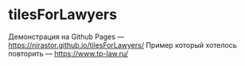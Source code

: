 # tilesForLawyers
Демонстрация на Github Pages — https://nirastor.github.io/tilesForLawyers/
Пример который хотелось повторить — https://www.tp-law.ru/
